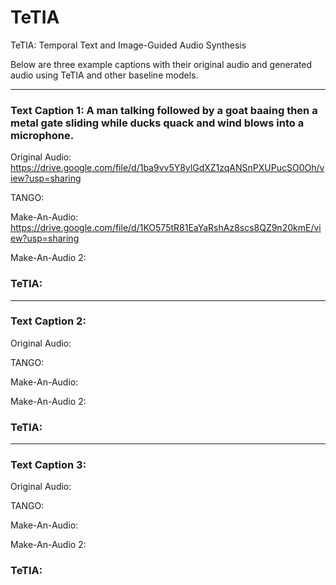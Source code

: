 # TeTIA
TeTIA: Temporal Text and Image-Guided Audio Synthesis

Below are three example captions with their original audio and generated audio using TeTIA and other baseline models. 

**********************************************************************************************************************************************************************************************

### Text Caption 1: A man talking followed by a goat baaing then a metal gate sliding while ducks quack and wind blows into a microphone.

Original Audio: https://drive.google.com/file/d/1ba9vv5Y8ylGdXZ1zqANSnPXUPucSO0Oh/view?usp=sharing

TANGO:

Make-An-Audio: https://drive.google.com/file/d/1KO575tR81EaYaRshAz8scs8QZ9n20kmE/view?usp=sharing

Make-An-Audio 2:

### TeTIA:

**********************************************************************************************************************************************************************************************

### Text Caption 2:

Original Audio:

TANGO:

Make-An-Audio:

Make-An-Audio 2:

### TeTIA:

**********************************************************************************************************************************************************************************************

### Text Caption 3:

Original Audio:

TANGO:

Make-An-Audio:

Make-An-Audio 2:

### TeTIA:

